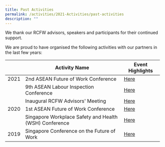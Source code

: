 ```yaml
---
title: Past Activities
permalink: /activities/2021-Activities/past-activities
description: ""
---
```

We thank our RCFW advisors, speakers and participants for their continued support. 

We are proud to have organised the following activities with our partners in the last few years:

|  | Activity Name | Event Highlights |
| -------- | -------- | -------- |
| 2021     | 2nd ASEAN Future of Work Conference | [Here](/event-archives/asean-fow-2021/) |
|  | 9th ASEAN Labour Inspection Conference |[Here](/event-archives/9th-alic/) |
|  | Inaugural RCFW Advisors' Meeting | [Here](/event-archives/inaugural-advisors-meeting/) |
| 2020 | 1st ASEAN Future of Work Conference | [Here](/event-archives/asean-fow-2020/) |
|  | Singapore Workplace Safety and Health (WSH) Conference | [Here](/event-archives/wsh-conference-2020/) |
| 2019 | Singapore Conference on the Future of Work | [Here](/event-archives/fow-conference-2019/) |